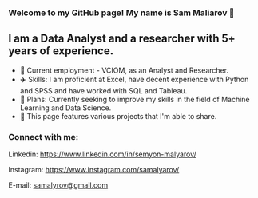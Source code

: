 ### Welcome to my GitHub page! My name is Sam Maliarov 👋

## I am a Data Analyst and a researcher with 5+ years of experience.
- 💬 Current employment - VCIOM, as an Analyst and Researcher.
- ✈️ Skills: I am proficient at Excel, have decent experience with Python and SPSS and have worked with SQL and Tableau.
- 🤖 Plans: Currently seeking to improve my skills in the field of Machine Learning and Data Science.
- 💾 This page features various projects that I'm able to share.

### Connect with me:
Linkedin: https://www.linkedin.com/in/semyon-malyarov/

Instagram: https://www.instagram.com/samalyarov/

E-mail: samalyrov@gmail.com






